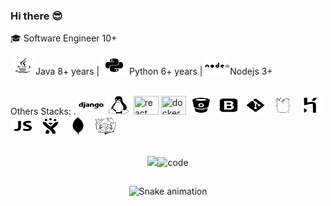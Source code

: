 ### Hi there 😎

<!--
**rn-lima/rn-lima** is a ✨ _special_ ✨ repository because its `README.md` (this file) appears on your GitHub profile.

Here are some ideas to get you started:

- 🔭 I’m currently working on ...
- 🌱 I’m currently learning ...
- 👯 I’m looking to collaborate on ...
- 🤔 I’m looking for help with ...
- 💬 Ask me about ...
- 📫 How to reach me: ...
- 😄 Pronouns: ...
- ⚡ Fun fact: ...
-->

🎓 Software Engineer 10+

<img title="Java" height="30" width="40" src="https://raw.githubusercontent.com/vorillaz/devicons/master/!SVG/java.svg" title="Python">Java 8+ years | <img title="Python" height="30" width="40" src="https://raw.githubusercontent.com/vorillaz/devicons/master/!SVG/python.svg" title="Python"> Python 6+ years |  <img title="Node" height="30" width="40" src="https://raw.githubusercontent.com/vorillaz/devicons/master/!SVG/nodejs.svg" title="Node">Nodejs 3+



 </div>
 <div align="left" style="display: inline_block"><br>
  Others Stacks:      .
  <img title="django" height="30" width="40" src="https://raw.githubusercontent.com/vorillaz/devicons/master/!SVG/django.svg" title="django">
  <img title="linux" height="30" width="40" src="https://raw.githubusercontent.com/vorillaz/devicons/master/!SVG/linux.svg" title="linux">
  <img title="react" height="30" width="40" src="https://raw.githubusercontent.com/vorillaz/devicons/master/!SVG/react.svg" title="react">
  <img title="docker" height="30" width="40" src="https://raw.githubusercontent.com/vorillaz/devicons/master/!SVG/docker.svg" title="docker">
  <img title="bitbucket" height="30" width="40" src="https://raw.githubusercontent.com/vorillaz/devicons/master/!SVG/bitbucket.svg" title="bitbucket">
  <img title="bootstrap" height="30" width="40" src="https://raw.githubusercontent.com/vorillaz/devicons/master/!SVG/bootstrap.svg" title="bootstrap">
  <img title="git" height="30" width="40" src="https://raw.githubusercontent.com/vorillaz/devicons/master/!SVG/git.svg" title="git">
  <img title="go" height="30" width="40" src="https://raw.githubusercontent.com/vorillaz/devicons/master/!SVG/go.svg" title="go">
  <img title="heroku" height="30" width="40" src="https://raw.githubusercontent.com/vorillaz/devicons/master/!SVG/heroku.svg" title="heroku">
  <img title="javascript" height="30" width="40" src="https://raw.githubusercontent.com/vorillaz/devicons/master/!SVG/javascript.svg" title="javascript">
  <img title="jira" height="30" width="40" src="https://raw.githubusercontent.com/vorillaz/devicons/master/!SVG/jira.svg" title="jira">
  <img title="mongodb" height="30" width="40" src="https://raw.githubusercontent.com/vorillaz/devicons/master/!SVG/mongodb.svg" title="mongodb">
  <img title="composer" height="30" width="40" src="https://raw.githubusercontent.com/vorillaz/devicons/master/!SVG/composer.svg" title="composer">
  
  
</div> 
              
              
 ##
    
 <div style="display:'flex', flexDirection:'row'" align="center">
   
   
   <img height="180" src=
     "https://github-readme-stats-git-masterrstaa-rickstaa.vercel.app/api?username=rn-lima&show_icons=true&theme=dark&include_all_commits=true&count_private=true"><img height="180" alt="code" src="https://i.pinimg.com/originals/c9/7d/6d/c97d6d2a2c5093b7805b15fd6e4b49e1.gif"> 
     
   
 <!--
<img height="180" src=
   "https://github-readme-stats-git-masterrstaa-rickstaa.vercel.app/api/top-langs/?username=rn-lima&layout=compact&langs_count=7&theme=dark"/> 
-->

 
 ##

  ![Snake animation](https://github.com/evelyneds/evelyneds/blob/output/github-contribution-grid-snake.svg)

<!--
**evelynseds/evelyneds** is a ✨ _special_ ✨ repository because its `README.md` (this file) appears on your GitHub profile.
Here are some ideas to get you started:

- 🔭 Atualmente trabalho com back-end
- 🌱 I’m currently learning ...
- 👯 I’m looking to collaborate on ...
- 🤔 I’m looking for help with ...
- 💬 Ask me about ...
- 📫 How to reach me: ...
- 😄 Pronouns: ...
- ⚡ Fun fact: ...
 📫 E-mail: evelyn.informatica@gmail.com
Para prox atualizacoes
 <img align="right" alt="code" src="https://cdn.dribbble.com/users/143127/screenshots/1451652/light-bulb-dribbble.gif">
                        https://i.pinimg.com/originals/c9/7d/6d/c97d6d2a2c5093b7805b15fd6e4b49e1.gif">
https://img.devrant.com/devrant/rant/r_1864741_kSbCL.gif
https://static.wixstatic.com/media/125b18_7f20c126ba2f43a3bfa8acce4a3f6d16~mv2.gif
src="https://cdn.dribbble.com/users/2344801/screenshots/4774578/alphatestersanimation2.gif">
https://cdn.lowgif.com/full/9cb12f51dffbaaa6-character-typing-by-vincent-mokuenko-dribbble.gif

-->
